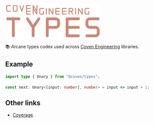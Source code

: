 <img alt="Coven Engineering Types logo" src="https://raw.githubusercontent.com/covenengineering/libraries/main/@coven/types/logo.svg" height="108" />

📚 Arcane types codex used across [Coven Engineering](https://coven.engineering)
libraries.

## Example

```typescript
import type { Unary } from "@coven/types";

const next: Unary<[input: number], number> = input => input + 1;
```

## Other links

-   [Coverage](https://coveralls.io/github/covenengineering/libraries).
